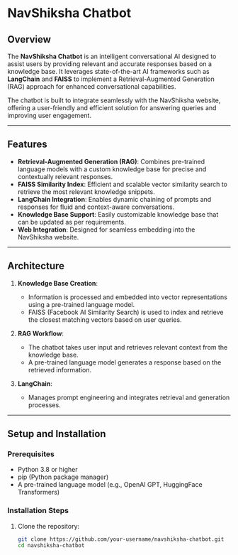 # NavShiksha Chatbot

## Overview
The **NavShiksha Chatbot** is an intelligent conversational AI designed to assist users by providing relevant and accurate responses based on a knowledge base. It leverages state-of-the-art AI frameworks such as **LangChain** and **FAISS** to implement a Retrieval-Augmented Generation (RAG) approach for enhanced conversational capabilities.

The chatbot is built to integrate seamlessly with the NavShiksha website, offering a user-friendly and efficient solution for answering queries and improving user engagement.

---

## Features
- **Retrieval-Augmented Generation (RAG)**: Combines pre-trained language models with a custom knowledge base for precise and contextually relevant responses.
- **FAISS Similarity Index**: Efficient and scalable vector similarity search to retrieve the most relevant knowledge snippets.
- **LangChain Integration**: Enables dynamic chaining of prompts and responses for fluid and context-aware conversations.
- **Knowledge Base Support**: Easily customizable knowledge base that can be updated as per requirements.
- **Web Integration**: Designed for seamless embedding into the NavShiksha website.

---

## Architecture
1. **Knowledge Base Creation**:
   - Information is processed and embedded into vector representations using a pre-trained language model.
   - FAISS (Facebook AI Similarity Search) is used to index and retrieve the closest matching vectors based on user queries.

2. **RAG Workflow**:
   - The chatbot takes user input and retrieves relevant context from the knowledge base.
   - A pre-trained language model generates a response based on the retrieved information.

3. **LangChain**:
   - Manages prompt engineering and integrates retrieval and generation processes.

---

## Setup and Installation

### Prerequisites
- Python 3.8 or higher
- pip (Python package manager)
- A pre-trained language model (e.g., OpenAI GPT, HuggingFace Transformers)

### Installation Steps
1. Clone the repository:
   ```bash
   git clone https://github.com/your-username/navshiksha-chatbot.git
   cd navshiksha-chatbot
